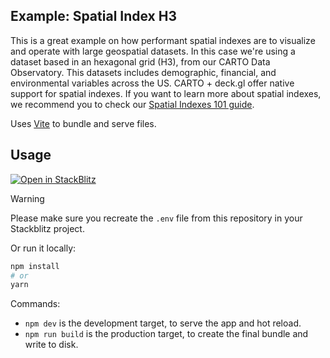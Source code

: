 ## Example: Spatial Index H3

This is a great example on how performant spatial indexes are to visualize and operate with large geospatial datasets. In this case we're using a dataset based in an hexagonal grid (H3), from our CARTO Data Observatory. This datasets includes demographic, financial, and environmental variables across the US. CARTO + deck.gl offer native support for spatial indexes. If you want to learn more about spatial indexes, we recommend you to check our [Spatial Indexes 101 guide](https://go.carto.com/report-spatial-indexes-101).

Uses [Vite](https://vitejs.dev/) to bundle and serve files.

## Usage

[![Open in StackBlitz](https://developer.stackblitz.com/img/open_in_stackblitz.svg)](https://stackblitz.com/github/CartoDB/deck.gl-examples/tree/master/spatial-features-h3?file=index.ts)

> [!WARNING]
> Please make sure you recreate the `.env` file from this repository in your Stackblitz project.

Or run it locally:

```bash
npm install
# or
yarn
```

Commands:

- `npm dev` is the development target, to serve the app and hot reload.
- `npm run build` is the production target, to create the final bundle and write to disk.
